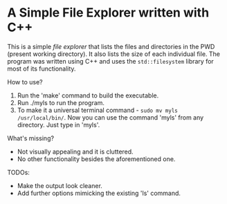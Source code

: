 # A Simple File Explorer written with C++

This is a simple *file explorer* that lists the files and directories in the PWD (present working directory). It also lists the size of each individual file.
The program was written using C++ and uses the `std::filesystem` library for most of its functionality.

How to use?
1. Run the 'make' command to build the executable.
2. Run ./myls to run the program.
3. To make it a universal terminal command - `sudo mv myls /usr/local/bin/`.
Now you can use the command 'myls' from any directory. Just type in 'myls'.

What's missing?
- Not visually appealing and it is cluttered.
- No other functionality besides the aforementioned one.

TODOs:
- Make the output look cleaner.
- Add further options mimicking the existing 'ls' command.
